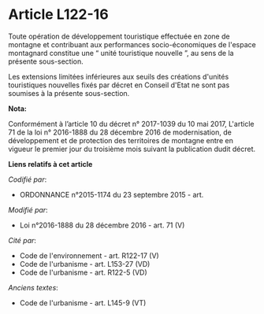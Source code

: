 # Article L122-16

Toute opération de développement touristique effectuée en zone de  montagne et contribuant aux performances socio-économiques
de l'espace  montagnard constitue une “ unité touristique nouvelle ”, au sens de la  présente sous-section. 

Les extensions limitées  inférieures aux seuils des créations d'unités touristiques nouvelles  fixés par décret en Conseil
d'Etat ne sont pas soumises à la présente  sous-section.

**Nota:**

Conformément à l’article 10 du décret n° 2017-1039 du 10 mai 2017, L'article 71 de la loi n° 2016-1888 du 28 décembre 2016 de
modernisation, de développement et de protection des territoires de montagne entre en vigueur le premier jour du troisième
mois suivant la publication dudit décret.

**Liens relatifs à cet article**

_Codifié par_:

  - ORDONNANCE n°2015-1174 du 23 septembre 2015 - art.

_Modifié par_:

  - Loi n°2016-1888 du 28 décembre 2016 - art. 71 (V)

_Cité par_:

  - Code de l'environnement - art. R122-17 (V)
  - Code de l'urbanisme - art. L153-27 (VD)
  - Code de l'urbanisme - art. R122-5 (VD)

_Anciens textes_:

  - Code de l'urbanisme - art. L145-9 (VT)
